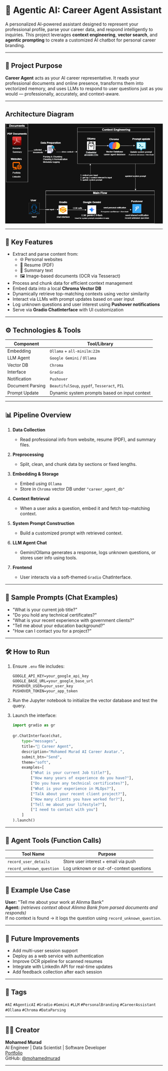 # 💼 Agentic AI: Career Agent Assistant

A personalized AI-powered assistant designed to represent your professional profile, parse your career data, and respond intelligently to inquiries. This project leverages **context engineering**, **vector search**, and **agentic prompting** to create a customized AI chatbot for personal career branding.

---

## 🧠 Project Purpose

**Career Agent** acts as your AI career representative. It reads your professional documents and online presence, transforms them into vectorized memory, and uses LLMs to respond to user questions just as you would — professionally, accurately, and context-aware.

---

## Architecture Diagram

![Career Agent Architecture Diagram](assets/architecture-diagram.png)

---

## 🧹 Key Features

- Extract and parse content from:
  - 🌐 Personal websites
  - 📄 Resume (PDF)
  - 📃 Summary text
  - 🖼️ Image-based documents (OCR via Tesseract)
- Process and chunk data for efficient context management
- Embed data into a local **Chroma Vector DB**
- Dynamically retrieve top-matching contexts using vector similarity
- Interact via LLMs with prompt updates based on user input
- Log unknown questions and user interest using **Pushover notifications**
- Serve via **Gradio ChatInterface** with UI customization

---

## ⚙️ Technologies & Tools

| Component        | Tool/Library                                  |
| ---------------- | --------------------------------------------- |
| Embedding        | `Ollama` + `all-minilm:22m`                   |
| LLM Agent        | `Google Gemini` / `Ollama`                    |
| Vector DB        | `Chroma`                                      |
| Interface        | `Gradio`                                      |
| Notification     | `Pushover`                                    |
| Document Parsing | `BeautifulSoup`, `pypdf`, `Tesseract`, `PIL`  |
| Prompt Update    | Dynamic system prompts based on input context |

---

## 📊 Pipeline Overview

1. **Data Collection**

   - Read professional info from website, resume (PDF), and summary files.

2. **Preprocessing**

   - Split, clean, and chunk data by sections or fixed lengths.

3. **Embedding & Storage**

   - Embed using `Ollama`
   - Store in `Chroma` vector DB under `"career_agent_db"`

4. **Context Retrieval**

   - When a user asks a question, embed it and fetch top-matching context.

5. **System Prompt Construction**

   - Build a customized prompt with retrieved context.

6. **LLM Agent Chat**

   - Gemini/Ollama generates a response, logs unknown questions, or stores user info using tools.

7. **Frontend**

   - User interacts via a soft-themed `Gradio` ChatInterface.

---

## 📄 Sample Prompts (Chat Examples)

- "What is your current job title?"
- "Do you hold any technical certificates?"
- "What is your recent experience with government clients?"
- "Tell me about your education background?"
- "How can I contact you for a project?"

---

## 🛠️ How to Run

1. Ensure `.env` file includes:

   ```
   GOOGLE_API_KEY=your_google_api_key
   GOOGLE_BASE_URL=your_google_base_url
   PUSHOVER_USER=your_user_key
   PUSHOVER_TOKEN=your_app_token
   ```

2. Run the Jupyter notebook to initialize the vector database and test the query.

3. Launch the interface:

   ```python
   import gradio as gr

   gr.ChatInterface(chat,
       type="messages",
       title="💼 Career Agent",
       description="Mohamed Murad AI Career Avatar.",
       submit_btn="Send",
       theme="soft",
       examples=[
           ["What is your current Job title?"],
           ["How many years of experience do you have?"],
           ["Do you have any technical certificates?"],
           ["What is your experience in MLOps?"],
           ["Talk about your recent client project?"],
           ["How many clients you have worked for?"],
           ["Tell me about your lifestyle?"],
           ["I need to contact with you"]
       ]
   ).launch()
   ```

---

## 🧠 Agent Tools (Function Calls)

| Tool Name                 | Purpose                                 |
| ------------------------- | --------------------------------------- |
| `record_user_details`     | Store user interest + email via push    |
| `record_unknown_question` | Log unknown or out-of-context questions |

---

## 🧬 Example Use Case

**User:** "Tell me about your work at Alinma Bank"\
**Agent:** *(retrieves context about Alinma Bank from parsed documents and responds)*\
If no context is found → it logs the question using `record_unknown_question`.

---

## 🔪 Future Improvements

- Add multi-user session support
- Deploy as a web service with authentication
- Improve OCR pipeline for scanned resumes
- Integrate with LinkedIn API for real-time updates
- Add feedback collection after each session

---

## 🔖 Tags

`#AI` `#AgenticAI` `#Gradio` `#Gemini` `#LLM` `#PersonalBranding` `#CareerAssistant` `#Ollama` `#Chroma` `#DataParsing`

---

## 👨‍💼 Creator

**Mohamed Murad**\
AI Engineer | Data Scientist | Software Developer\
[Portfolio](https://mohamedmurad.github.io/)\
GitHub: [@mohamedmurad](https://github.com/mohamedmurad)

---

